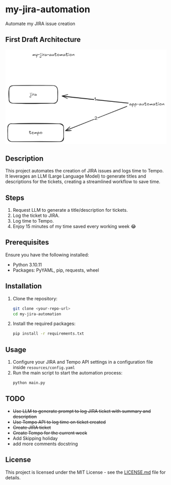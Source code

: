 # my-jira-automation
Automate my JIRA issue creation

## First Draft Architecture
![2 My jira automation.png](docs/img/architecture_jira_automation.png)

## Description
This project automates the creation of JIRA issues and logs time to Tempo. It leverages an LLM (Large Language Model) to
generate titles and descriptions for the tickets, creating a streamlined workflow to save time.

## Steps
1. Request LLM to generate a title/description for tickets.
2. Log the ticket to JIRA.
3. Log time to Tempo.
4. Enjoy 15 minutes of my time saved every working week 😂

## Prerequisites
Ensure you have the following installed:

- Python 3.10.11
- Packages: PyYAML, pip, requests, wheel

## Installation
1. Clone the repository:
    ```sh
    git clone <your-repo-url>
    cd my-jira-automation
    ```

2. Install the required packages:
    ```sh
    pip install -r requirements.txt
    ```

## Usage
1. Configure your JIRA and Tempo API settings in a configuration file inside `resources/config.yaml`
2. Run the main script to start the automation process:
    ```sh
    python main.py
    ```

## TODO
- ~~Use LLM to generate prompt to log JIRA ticket with summary and description~~
- ~~Use Tempo API to log time on ticket created~~
- ~~Create JIRA ticket~~
- ~~Create Tempo for the current week~~
- Add Skipping holiday
- add more comments docstring

## License
This project is licensed under the MIT License - see the [LICENSE.md](LICENSE.md) file for details.